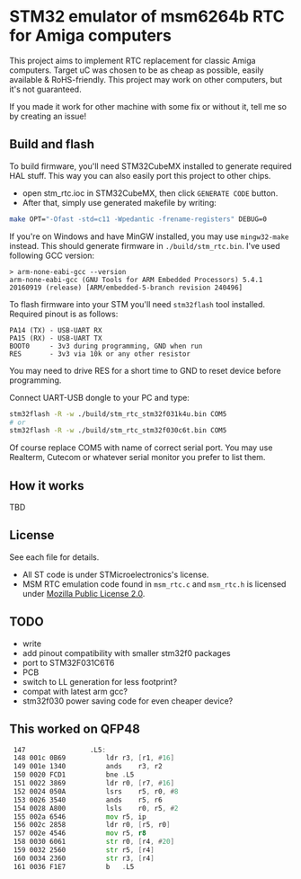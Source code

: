 # STM32 emulator of msm6264b RTC for Amiga computers

This project aims to implement RTC replacement for classic Amiga computers.
Target uC was chosen to be as cheap as possible, easily available & RoHS-friendly.
This project may work on other computers, but it's not guaranteed.

If you made it work for other machine with some fix or without it,
tell me so by creating an issue!

## Build and flash

To build firmware, you'll need STM32CubeMX installed to generate required HAL stuff.
This way you can also easily port this project to other chips.

- open stm_rtc.ioc in STM32CubeMX, then click `GENERATE CODE` button.
- After that, simply use generated makefile by writing:

``` sh
make OPT="-Ofast -std=c11 -Wpedantic -frename-registers" DEBUG=0
```

If you're on Windows and have MinGW installed, you may use `mingw32-make` instead.
This should generate firmware in `./build/stm_rtc.bin`.
I've used following GCC version:

``` plain
> arm-none-eabi-gcc --version
arm-none-eabi-gcc (GNU Tools for ARM Embedded Processors) 5.4.1 20160919 (release) [ARM/embedded-5-branch revision 240496]
```

To flash firmware into your STM you'll need `stm32flash` tool installed.
Required pinout is as follows:

``` plain
PA14 (TX) - USB-UART RX
PA15 (RX) - USB-UART TX
BOOT0     - 3v3 during programming, GND when run
RES       - 3v3 via 10k or any other resistor
```

You may need to drive RES for a short time to GND to reset device before programming.

Connect UART-USB dongle to your PC and type:

``` sh
stm32flash -R -w ./build/stm_rtc_stm32f031k4u.bin COM5
# or
stm32flash -R -w ./build/stm_rtc_stm32f030c6t.bin COM5
```

Of course replace COM5 with name of correct serial port.
You may use Realterm, Cutecom or whatever serial monitor you prefer to list them.

## How it works

TBD

## License

See each file for details.

- All ST code is under STMicroelectronics's license.
- MSM RTC emulation code found in `msm_rtc.c` and `msm_rtc.h` is licensed under [Mozilla Public License 2.0](LICENSE).

## TODO

- write
- add pinout compatibility with smaller stm32f0 packages
- port to  STM32F031C6T6
- PCB
- switch to LL generation for less footprint?
- compat with latest arm gcc?
- stm32f030 power saving code for even cheaper device?

## This worked on QFP48

``` asm
 147              	.L5:
 148 001c 0B69     		ldr	r3, [r1, #16]
 149 001e 1340     		ands	r3, r2
 150 0020 FCD1     		bne	.L5
 151 0022 3869     		ldr	r0, [r7, #16]
 152 0024 050A     		lsrs	r5, r0, #8
 153 0026 3540     		ands	r5, r6
 154 0028 A800     		lsls	r0, r5, #2
 155 002a 6546     		mov	r5, ip
 156 002c 2858     		ldr	r0, [r5, r0]
 157 002e 4546     		mov	r5, r8
 158 0030 6061     		str	r0, [r4, #20]
 159 0032 2560     		str	r5, [r4]
 160 0034 2360     		str	r3, [r4]
 161 0036 F1E7     		b	.L5
```
